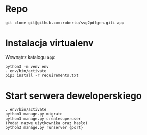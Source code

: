 Repo
====

```
git clone git@github.com:robertu/svg2pdfgen.giti app
```

Instalacja virtualenv
=====================

Wewnątrz katalogu `app`:

```
python3 -m venv env
. env/bin/activate
pip3 install -r requirements.txt
```

Start serwera deweloperskiego
=============================

```
. env/bin/activate
python3 manage.py migrate
python3 manage.py createsuperuser
(Podaj nazwę użytkownika oraz hasło)
python3 manage.py runserver {port}
```
